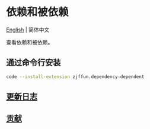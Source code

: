 # 依赖和被依赖

[English](./README.md) | 简体中文

查看依赖和被依赖。

## 通过命令行安装

```bash
code --install-extension zjffun.dependency-dependent
```

## [更新日志](./CHANGELOG.md)

## [贡献](./CONTRIBUTING.md)
